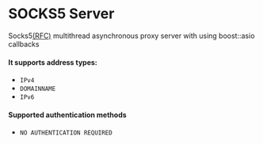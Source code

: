 #  SOCKS5 Server 
Socks5[(RFC)](https://tools.ietf.org/html/rfc1928) multithread asynchronous proxy server with using boost::asio callbacks

#### It supports address types:
* `IPv4`
* `DOMAINNAME`
* `IPv6`

#### Supported authentication methods 
* `NO AUTHENTICATION REQUIRED` 


